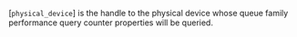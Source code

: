 [`physical_device`] is the handle to the physical device whose queue
family performance query counter properties will be queried.